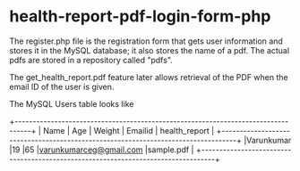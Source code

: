 # health-report-pdf-login-form-php
The register.php file is the registration form that gets user information and stores it in the MySQL database; it also stores the name of a pdf. The actual pdfs are stored in a repository called "pdfs".

The get_health_report.pdf feature later allows retrieval of the PDF when the email ID of the user is given.

The MySQL Users table looks like 

+----------------------------------------------------------------------------------+
|   Name      |  Age     |   Weight   |   Emailid                |  health_report  |
+----------------------------------------------------------------------------------+
|Varunkumar   |19        |65          |varunkumarceg@gmail.com   |sample.pdf       |
+----------------------------------------------------------------------------------+
